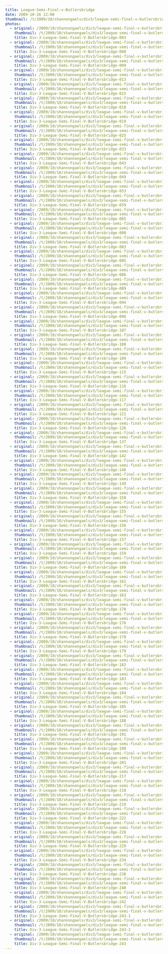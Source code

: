 ```yaml
---
title: League-Semi-Final-v-Butlersbridge
date: 2009-10-26 12:00
thumbnail: /t/2009/10/shannongaels/div3/league-semi-final-v-butlersbridge/Div-3-League-Semi-Final-V-Butlersbridge-003.jpg
photos:
  - original: /2009/10/shannongaels/div3/league-semi-final-v-butlersbridge/Div-3-League-Semi-Final-V-Butlersbridge-003.jpg
    thumbnail: /t/2009/10/shannongaels/div3/league-semi-final-v-butlersbridge/Div-3-League-Semi-Final-V-Butlersbridge-003.jpg
    title: Div-3-League-Semi-Final-V-Butlersbridge-003
  - original: /2009/10/shannongaels/div3/league-semi-final-v-butlersbridge/Div-3-League-Semi-Final-V-Butlersbridge-008.jpg
    thumbnail: /t/2009/10/shannongaels/div3/league-semi-final-v-butlersbridge/Div-3-League-Semi-Final-V-Butlersbridge-008.jpg
    title: Div-3-League-Semi-Final-V-Butlersbridge-008
  - original: /2009/10/shannongaels/div3/league-semi-final-v-butlersbridge/Div-3-League-Semi-Final-V-Butlersbridge-009.jpg
    thumbnail: /t/2009/10/shannongaels/div3/league-semi-final-v-butlersbridge/Div-3-League-Semi-Final-V-Butlersbridge-009.jpg
    title: Div-3-League-Semi-Final-V-Butlersbridge-009
  - original: /2009/10/shannongaels/div3/league-semi-final-v-butlersbridge/Div-3-League-Semi-Final-V-Butlersbridge-013.jpg
    thumbnail: /t/2009/10/shannongaels/div3/league-semi-final-v-butlersbridge/Div-3-League-Semi-Final-V-Butlersbridge-013.jpg
    title: Div-3-League-Semi-Final-V-Butlersbridge-013
  - original: /2009/10/shannongaels/div3/league-semi-final-v-butlersbridge/Div-3-League-Semi-Final-V-Butlersbridge-015.jpg
    thumbnail: /t/2009/10/shannongaels/div3/league-semi-final-v-butlersbridge/Div-3-League-Semi-Final-V-Butlersbridge-015.jpg
    title: Div-3-League-Semi-Final-V-Butlersbridge-015
  - original: /2009/10/shannongaels/div3/league-semi-final-v-butlersbridge/Div-3-League-Semi-Final-V-Butlersbridge-018.jpg
    thumbnail: /t/2009/10/shannongaels/div3/league-semi-final-v-butlersbridge/Div-3-League-Semi-Final-V-Butlersbridge-018.jpg
    title: Div-3-League-Semi-Final-V-Butlersbridge-018
  - original: /2009/10/shannongaels/div3/league-semi-final-v-butlersbridge/Div-3-League-Semi-Final-V-Butlersbridge-019.jpg
    thumbnail: /t/2009/10/shannongaels/div3/league-semi-final-v-butlersbridge/Div-3-League-Semi-Final-V-Butlersbridge-019.jpg
    title: Div-3-League-Semi-Final-V-Butlersbridge-019
  - original: /2009/10/shannongaels/div3/league-semi-final-v-butlersbridge/Div-3-League-Semi-Final-V-Butlersbridge-025.jpg
    thumbnail: /t/2009/10/shannongaels/div3/league-semi-final-v-butlersbridge/Div-3-League-Semi-Final-V-Butlersbridge-025.jpg
    title: Div-3-League-Semi-Final-V-Butlersbridge-025
  - original: /2009/10/shannongaels/div3/league-semi-final-v-butlersbridge/Div-3-League-Semi-Final-V-Butlersbridge-033.jpg
    thumbnail: /t/2009/10/shannongaels/div3/league-semi-final-v-butlersbridge/Div-3-League-Semi-Final-V-Butlersbridge-033.jpg
    title: Div-3-League-Semi-Final-V-Butlersbridge-033
  - original: /2009/10/shannongaels/div3/league-semi-final-v-butlersbridge/Div-3-League-Semi-Final-V-Butlersbridge-043.jpg
    thumbnail: /t/2009/10/shannongaels/div3/league-semi-final-v-butlersbridge/Div-3-League-Semi-Final-V-Butlersbridge-043.jpg
    title: Div-3-League-Semi-Final-V-Butlersbridge-043
  - original: /2009/10/shannongaels/div3/league-semi-final-v-butlersbridge/Div-3-League-Semi-Final-V-Butlersbridge-049.jpg
    thumbnail: /t/2009/10/shannongaels/div3/league-semi-final-v-butlersbridge/Div-3-League-Semi-Final-V-Butlersbridge-049.jpg
    title: Div-3-League-Semi-Final-V-Butlersbridge-049
  - original: /2009/10/shannongaels/div3/league-semi-final-v-butlersbridge/Div-3-League-Semi-Final-V-Butlersbridge-053.jpg
    thumbnail: /t/2009/10/shannongaels/div3/league-semi-final-v-butlersbridge/Div-3-League-Semi-Final-V-Butlersbridge-053.jpg
    title: Div-3-League-Semi-Final-V-Butlersbridge-053
  - original: /2009/10/shannongaels/div3/league-semi-final-v-butlersbridge/Div-3-League-Semi-Final-V-Butlersbridge-059.jpg
    thumbnail: /t/2009/10/shannongaels/div3/league-semi-final-v-butlersbridge/Div-3-League-Semi-Final-V-Butlersbridge-059.jpg
    title: Div-3-League-Semi-Final-V-Butlersbridge-059
  - original: /2009/10/shannongaels/div3/league-semi-final-v-butlersbridge/Div-3-League-Semi-Final-V-Butlersbridge-065.jpg
    thumbnail: /t/2009/10/shannongaels/div3/league-semi-final-v-butlersbridge/Div-3-League-Semi-Final-V-Butlersbridge-065.jpg
    title: Div-3-League-Semi-Final-V-Butlersbridge-065
  - original: /2009/10/shannongaels/div3/league-semi-final-v-butlersbridge/Div-3-League-Semi-Final-V-Butlersbridge-080.jpg
    thumbnail: /t/2009/10/shannongaels/div3/league-semi-final-v-butlersbridge/Div-3-League-Semi-Final-V-Butlersbridge-080.jpg
    title: Div-3-League-Semi-Final-V-Butlersbridge-080
  - original: /2009/10/shannongaels/div3/league-semi-final-v-butlersbridge/Div-3-League-Semi-Final-V-Butlersbridge-083.jpg
    thumbnail: /t/2009/10/shannongaels/div3/league-semi-final-v-butlersbridge/Div-3-League-Semi-Final-V-Butlersbridge-083.jpg
    title: Div-3-League-Semi-Final-V-Butlersbridge-083
  - original: /2009/10/shannongaels/div3/league-semi-final-v-butlersbridge/Div-3-League-Semi-Final-V-Butlersbridge-085.jpg
    thumbnail: /t/2009/10/shannongaels/div3/league-semi-final-v-butlersbridge/Div-3-League-Semi-Final-V-Butlersbridge-085.jpg
    title: Div-3-League-Semi-Final-V-Butlersbridge-085
  - original: /2009/10/shannongaels/div3/league-semi-final-v-butlersbridge/Div-3-League-Semi-Final-V-Butlersbridge-086.jpg
    thumbnail: /t/2009/10/shannongaels/div3/league-semi-final-v-butlersbridge/Div-3-League-Semi-Final-V-Butlersbridge-086.jpg
    title: Div-3-League-Semi-Final-V-Butlersbridge-086
  - original: /2009/10/shannongaels/div3/league-semi-final-v-butlersbridge/Div-3-League-Semi-Final-V-Butlersbridge-089.jpg
    thumbnail: /t/2009/10/shannongaels/div3/league-semi-final-v-butlersbridge/Div-3-League-Semi-Final-V-Butlersbridge-089.jpg
    title: Div-3-League-Semi-Final-V-Butlersbridge-089
  - original: /2009/10/shannongaels/div3/league-semi-final-v-butlersbridge/Div-3-League-Semi-Final-V-Butlersbridge-094.jpg
    thumbnail: /t/2009/10/shannongaels/div3/league-semi-final-v-butlersbridge/Div-3-League-Semi-Final-V-Butlersbridge-094.jpg
    title: Div-3-League-Semi-Final-V-Butlersbridge-094
  - original: /2009/10/shannongaels/div3/league-semi-final-v-butlersbridge/Div-3-League-Semi-Final-V-Butlersbridge-096.jpg
    thumbnail: /t/2009/10/shannongaels/div3/league-semi-final-v-butlersbridge/Div-3-League-Semi-Final-V-Butlersbridge-096.jpg
    title: Div-3-League-Semi-Final-V-Butlersbridge-096
  - original: /2009/10/shannongaels/div3/league-semi-final-v-butlersbridge/Div-3-League-Semi-Final-V-Butlersbridge-107.jpg
    thumbnail: /t/2009/10/shannongaels/div3/league-semi-final-v-butlersbridge/Div-3-League-Semi-Final-V-Butlersbridge-107.jpg
    title: Div-3-League-Semi-Final-V-Butlersbridge-107
  - original: /2009/10/shannongaels/div3/league-semi-final-v-butlersbridge/Div-3-League-Semi-Final-V-Butlersbridge-108.jpg
    thumbnail: /t/2009/10/shannongaels/div3/league-semi-final-v-butlersbridge/Div-3-League-Semi-Final-V-Butlersbridge-108.jpg
    title: Div-3-League-Semi-Final-V-Butlersbridge-108
  - original: /2009/10/shannongaels/div3/league-semi-final-v-butlersbridge/Div-3-League-Semi-Final-V-Butlersbridge-109.jpg
    thumbnail: /t/2009/10/shannongaels/div3/league-semi-final-v-butlersbridge/Div-3-League-Semi-Final-V-Butlersbridge-109.jpg
    title: Div-3-League-Semi-Final-V-Butlersbridge-109
  - original: /2009/10/shannongaels/div3/league-semi-final-v-butlersbridge/Div-3-League-Semi-Final-V-Butlersbridge-115.jpg
    thumbnail: /t/2009/10/shannongaels/div3/league-semi-final-v-butlersbridge/Div-3-League-Semi-Final-V-Butlersbridge-115.jpg
    title: Div-3-League-Semi-Final-V-Butlersbridge-115
  - original: /2009/10/shannongaels/div3/league-semi-final-v-butlersbridge/Div-3-League-Semi-Final-V-Butlersbridge-116.jpg
    thumbnail: /t/2009/10/shannongaels/div3/league-semi-final-v-butlersbridge/Div-3-League-Semi-Final-V-Butlersbridge-116.jpg
    title: Div-3-League-Semi-Final-V-Butlersbridge-116
  - original: /2009/10/shannongaels/div3/league-semi-final-v-butlersbridge/Div-3-League-Semi-Final-V-Butlersbridge-117.jpg
    thumbnail: /t/2009/10/shannongaels/div3/league-semi-final-v-butlersbridge/Div-3-League-Semi-Final-V-Butlersbridge-117.jpg
    title: Div-3-League-Semi-Final-V-Butlersbridge-117
  - original: /2009/10/shannongaels/div3/league-semi-final-v-butlersbridge/Div-3-League-Semi-Final-V-Butlersbridge-121.jpg
    thumbnail: /t/2009/10/shannongaels/div3/league-semi-final-v-butlersbridge/Div-3-League-Semi-Final-V-Butlersbridge-121.jpg
    title: Div-3-League-Semi-Final-V-Butlersbridge-121
  - original: /2009/10/shannongaels/div3/league-semi-final-v-butlersbridge/Div-3-League-Semi-Final-V-Butlersbridge-126.jpg
    thumbnail: /t/2009/10/shannongaels/div3/league-semi-final-v-butlersbridge/Div-3-League-Semi-Final-V-Butlersbridge-126.jpg
    title: Div-3-League-Semi-Final-V-Butlersbridge-126
  - original: /2009/10/shannongaels/div3/league-semi-final-v-butlersbridge/Div-3-League-Semi-Final-V-Butlersbridge-137.jpg
    thumbnail: /t/2009/10/shannongaels/div3/league-semi-final-v-butlersbridge/Div-3-League-Semi-Final-V-Butlersbridge-137.jpg
    title: Div-3-League-Semi-Final-V-Butlersbridge-137
  - original: /2009/10/shannongaels/div3/league-semi-final-v-butlersbridge/Div-3-League-Semi-Final-V-Butlersbridge-142.jpg
    thumbnail: /t/2009/10/shannongaels/div3/league-semi-final-v-butlersbridge/Div-3-League-Semi-Final-V-Butlersbridge-142.jpg
    title: Div-3-League-Semi-Final-V-Butlersbridge-142
  - original: /2009/10/shannongaels/div3/league-semi-final-v-butlersbridge/Div-3-League-Semi-Final-V-Butlersbridge-146.jpg
    thumbnail: /t/2009/10/shannongaels/div3/league-semi-final-v-butlersbridge/Div-3-League-Semi-Final-V-Butlersbridge-146.jpg
    title: Div-3-League-Semi-Final-V-Butlersbridge-146
  - original: /2009/10/shannongaels/div3/league-semi-final-v-butlersbridge/Div-3-League-Semi-Final-V-Butlersbridge-149.jpg
    thumbnail: /t/2009/10/shannongaels/div3/league-semi-final-v-butlersbridge/Div-3-League-Semi-Final-V-Butlersbridge-149.jpg
    title: Div-3-League-Semi-Final-V-Butlersbridge-149
  - original: /2009/10/shannongaels/div3/league-semi-final-v-butlersbridge/Div-3-League-Semi-Final-V-Butlersbridge-150.jpg
    thumbnail: /t/2009/10/shannongaels/div3/league-semi-final-v-butlersbridge/Div-3-League-Semi-Final-V-Butlersbridge-150.jpg
    title: Div-3-League-Semi-Final-V-Butlersbridge-150
  - original: /2009/10/shannongaels/div3/league-semi-final-v-butlersbridge/Div-3-League-Semi-Final-V-Butlersbridge-155.jpg
    thumbnail: /t/2009/10/shannongaels/div3/league-semi-final-v-butlersbridge/Div-3-League-Semi-Final-V-Butlersbridge-155.jpg
    title: Div-3-League-Semi-Final-V-Butlersbridge-155
  - original: /2009/10/shannongaels/div3/league-semi-final-v-butlersbridge/Div-3-League-Semi-Final-V-Butlersbridge-156.jpg
    thumbnail: /t/2009/10/shannongaels/div3/league-semi-final-v-butlersbridge/Div-3-League-Semi-Final-V-Butlersbridge-156.jpg
    title: Div-3-League-Semi-Final-V-Butlersbridge-156
  - original: /2009/10/shannongaels/div3/league-semi-final-v-butlersbridge/Div-3-League-Semi-Final-V-Butlersbridge-157.jpg
    thumbnail: /t/2009/10/shannongaels/div3/league-semi-final-v-butlersbridge/Div-3-League-Semi-Final-V-Butlersbridge-157.jpg
    title: Div-3-League-Semi-Final-V-Butlersbridge-157
  - original: /2009/10/shannongaels/div3/league-semi-final-v-butlersbridge/Div-3-League-Semi-Final-V-Butlersbridge-159.jpg
    thumbnail: /t/2009/10/shannongaels/div3/league-semi-final-v-butlersbridge/Div-3-League-Semi-Final-V-Butlersbridge-159.jpg
    title: Div-3-League-Semi-Final-V-Butlersbridge-159
  - original: /2009/10/shannongaels/div3/league-semi-final-v-butlersbridge/Div-3-League-Semi-Final-V-Butlersbridge-160.jpg
    thumbnail: /t/2009/10/shannongaels/div3/league-semi-final-v-butlersbridge/Div-3-League-Semi-Final-V-Butlersbridge-160.jpg
    title: Div-3-League-Semi-Final-V-Butlersbridge-160
  - original: /2009/10/shannongaels/div3/league-semi-final-v-butlersbridge/Div-3-League-Semi-Final-V-Butlersbridge-161.jpg
    thumbnail: /t/2009/10/shannongaels/div3/league-semi-final-v-butlersbridge/Div-3-League-Semi-Final-V-Butlersbridge-161.jpg
    title: Div-3-League-Semi-Final-V-Butlersbridge-161
  - original: /2009/10/shannongaels/div3/league-semi-final-v-butlersbridge/Div-3-League-Semi-Final-V-Butlersbridge-163.jpg
    thumbnail: /t/2009/10/shannongaels/div3/league-semi-final-v-butlersbridge/Div-3-League-Semi-Final-V-Butlersbridge-163.jpg
    title: Div-3-League-Semi-Final-V-Butlersbridge-163
  - original: /2009/10/shannongaels/div3/league-semi-final-v-butlersbridge/Div-3-League-Semi-Final-V-Butlersbridge-170.jpg
    thumbnail: /t/2009/10/shannongaels/div3/league-semi-final-v-butlersbridge/Div-3-League-Semi-Final-V-Butlersbridge-170.jpg
    title: Div-3-League-Semi-Final-V-Butlersbridge-170
  - original: /2009/10/shannongaels/div3/league-semi-final-v-butlersbridge/Div-3-League-Semi-Final-V-Butlersbridge-176.jpg
    thumbnail: /t/2009/10/shannongaels/div3/league-semi-final-v-butlersbridge/Div-3-League-Semi-Final-V-Butlersbridge-176.jpg
    title: Div-3-League-Semi-Final-V-Butlersbridge-176
  - original: /2009/10/shannongaels/div3/league-semi-final-v-butlersbridge/Div-3-League-Semi-Final-V-Butlersbridge-178.jpg
    thumbnail: /t/2009/10/shannongaels/div3/league-semi-final-v-butlersbridge/Div-3-League-Semi-Final-V-Butlersbridge-178.jpg
    title: Div-3-League-Semi-Final-V-Butlersbridge-178
  - original: /2009/10/shannongaels/div3/league-semi-final-v-butlersbridge/Div-3-League-Semi-Final-V-Butlersbridge-179.jpg
    thumbnail: /t/2009/10/shannongaels/div3/league-semi-final-v-butlersbridge/Div-3-League-Semi-Final-V-Butlersbridge-179.jpg
    title: Div-3-League-Semi-Final-V-Butlersbridge-179
  - original: /2009/10/shannongaels/div3/league-semi-final-v-butlersbridge/Div-3-League-Semi-Final-V-Butlersbridge-182.jpg
    thumbnail: /t/2009/10/shannongaels/div3/league-semi-final-v-butlersbridge/Div-3-League-Semi-Final-V-Butlersbridge-182.jpg
    title: Div-3-League-Semi-Final-V-Butlersbridge-182
  - original: /2009/10/shannongaels/div3/league-semi-final-v-butlersbridge/Div-3-League-Semi-Final-V-Butlersbridge-183.jpg
    thumbnail: /t/2009/10/shannongaels/div3/league-semi-final-v-butlersbridge/Div-3-League-Semi-Final-V-Butlersbridge-183.jpg
    title: Div-3-League-Semi-Final-V-Butlersbridge-183
  - original: /2009/10/shannongaels/div3/league-semi-final-v-butlersbridge/Div-3-League-Semi-Final-V-Butlersbridge-184.jpg
    thumbnail: /t/2009/10/shannongaels/div3/league-semi-final-v-butlersbridge/Div-3-League-Semi-Final-V-Butlersbridge-184.jpg
    title: Div-3-League-Semi-Final-V-Butlersbridge-184
  - original: /2009/10/shannongaels/div3/league-semi-final-v-butlersbridge/Div-3-League-Semi-Final-V-Butlersbridge-185.jpg
    thumbnail: /t/2009/10/shannongaels/div3/league-semi-final-v-butlersbridge/Div-3-League-Semi-Final-V-Butlersbridge-185.jpg
    title: Div-3-League-Semi-Final-V-Butlersbridge-185
  - original: /2009/10/shannongaels/div3/league-semi-final-v-butlersbridge/Div-3-League-Semi-Final-V-Butlersbridge-188.jpg
    thumbnail: /t/2009/10/shannongaels/div3/league-semi-final-v-butlersbridge/Div-3-League-Semi-Final-V-Butlersbridge-188.jpg
    title: Div-3-League-Semi-Final-V-Butlersbridge-188
  - original: /2009/10/shannongaels/div3/league-semi-final-v-butlersbridge/Div-3-League-Semi-Final-V-Butlersbridge-191.jpg
    thumbnail: /t/2009/10/shannongaels/div3/league-semi-final-v-butlersbridge/Div-3-League-Semi-Final-V-Butlersbridge-191.jpg
    title: Div-3-League-Semi-Final-V-Butlersbridge-191
  - original: /2009/10/shannongaels/div3/league-semi-final-v-butlersbridge/Div-3-League-Semi-Final-V-Butlersbridge-199.jpg
    thumbnail: /t/2009/10/shannongaels/div3/league-semi-final-v-butlersbridge/Div-3-League-Semi-Final-V-Butlersbridge-199.jpg
    title: Div-3-League-Semi-Final-V-Butlersbridge-199
  - original: /2009/10/shannongaels/div3/league-semi-final-v-butlersbridge/Div-3-League-Semi-Final-V-Butlersbridge-201.jpg
    thumbnail: /t/2009/10/shannongaels/div3/league-semi-final-v-butlersbridge/Div-3-League-Semi-Final-V-Butlersbridge-201.jpg
    title: Div-3-League-Semi-Final-V-Butlersbridge-201
  - original: /2009/10/shannongaels/div3/league-semi-final-v-butlersbridge/Div-3-League-Semi-Final-V-Butlersbridge-217.jpg
    thumbnail: /t/2009/10/shannongaels/div3/league-semi-final-v-butlersbridge/Div-3-League-Semi-Final-V-Butlersbridge-217.jpg
    title: Div-3-League-Semi-Final-V-Butlersbridge-217
  - original: /2009/10/shannongaels/div3/league-semi-final-v-butlersbridge/Div-3-League-Semi-Final-V-Butlersbridge-218.jpg
    thumbnail: /t/2009/10/shannongaels/div3/league-semi-final-v-butlersbridge/Div-3-League-Semi-Final-V-Butlersbridge-218.jpg
    title: Div-3-League-Semi-Final-V-Butlersbridge-218
  - original: /2009/10/shannongaels/div3/league-semi-final-v-butlersbridge/Div-3-League-Semi-Final-V-Butlersbridge-219.jpg
    thumbnail: /t/2009/10/shannongaels/div3/league-semi-final-v-butlersbridge/Div-3-League-Semi-Final-V-Butlersbridge-219.jpg
    title: Div-3-League-Semi-Final-V-Butlersbridge-219
  - original: /2009/10/shannongaels/div3/league-semi-final-v-butlersbridge/Div-3-League-Semi-Final-V-Butlersbridge-222.jpg
    thumbnail: /t/2009/10/shannongaels/div3/league-semi-final-v-butlersbridge/Div-3-League-Semi-Final-V-Butlersbridge-222.jpg
    title: Div-3-League-Semi-Final-V-Butlersbridge-222
  - original: /2009/10/shannongaels/div3/league-semi-final-v-butlersbridge/Div-3-League-Semi-Final-V-Butlersbridge-228.jpg
    thumbnail: /t/2009/10/shannongaels/div3/league-semi-final-v-butlersbridge/Div-3-League-Semi-Final-V-Butlersbridge-228.jpg
    title: Div-3-League-Semi-Final-V-Butlersbridge-228
  - original: /2009/10/shannongaels/div3/league-semi-final-v-butlersbridge/Div-3-League-Semi-Final-V-Butlersbridge-229.jpg
    thumbnail: /t/2009/10/shannongaels/div3/league-semi-final-v-butlersbridge/Div-3-League-Semi-Final-V-Butlersbridge-229.jpg
    title: Div-3-League-Semi-Final-V-Butlersbridge-229
  - original: /2009/10/shannongaels/div3/league-semi-final-v-butlersbridge/Div-3-League-Semi-Final-V-Butlersbridge-234.jpg
    thumbnail: /t/2009/10/shannongaels/div3/league-semi-final-v-butlersbridge/Div-3-League-Semi-Final-V-Butlersbridge-234.jpg
    title: Div-3-League-Semi-Final-V-Butlersbridge-234
  - original: /2009/10/shannongaels/div3/league-semi-final-v-butlersbridge/Div-3-League-Semi-Final-V-Butlersbridge-238.jpg
    thumbnail: /t/2009/10/shannongaels/div3/league-semi-final-v-butlersbridge/Div-3-League-Semi-Final-V-Butlersbridge-238.jpg
    title: Div-3-League-Semi-Final-V-Butlersbridge-238
  - original: /2009/10/shannongaels/div3/league-semi-final-v-butlersbridge/Div-3-League-Semi-Final-V-Butlersbridge-240.jpg
    thumbnail: /t/2009/10/shannongaels/div3/league-semi-final-v-butlersbridge/Div-3-League-Semi-Final-V-Butlersbridge-240.jpg
    title: Div-3-League-Semi-Final-V-Butlersbridge-240
  - original: /2009/10/shannongaels/div3/league-semi-final-v-butlersbridge/Div-3-League-Semi-Final-V-Butlersbridge-242.jpg
    thumbnail: /t/2009/10/shannongaels/div3/league-semi-final-v-butlersbridge/Div-3-League-Semi-Final-V-Butlersbridge-242.jpg
    title: Div-3-League-Semi-Final-V-Butlersbridge-242
  - original: /2009/10/shannongaels/div3/league-semi-final-v-butlersbridge/Div-3-League-Semi-Final-V-Butlersbridge-243-1.jpg
    thumbnail: /t/2009/10/shannongaels/div3/league-semi-final-v-butlersbridge/Div-3-League-Semi-Final-V-Butlersbridge-243-1.jpg
    title: Div-3-League-Semi-Final-V-Butlersbridge-243-1
  - original: /2009/10/shannongaels/div3/league-semi-final-v-butlersbridge/Div-3-League-Semi-Final-V-Butlersbridge-243-2.jpg
    thumbnail: /t/2009/10/shannongaels/div3/league-semi-final-v-butlersbridge/Div-3-League-Semi-Final-V-Butlersbridge-243-2.jpg
    title: Div-3-League-Semi-Final-V-Butlersbridge-243-2
  - original: /2009/10/shannongaels/div3/league-semi-final-v-butlersbridge/Div-3-League-Semi-Final-V-Butlersbridge-243.jpg
    thumbnail: /t/2009/10/shannongaels/div3/league-semi-final-v-butlersbridge/Div-3-League-Semi-Final-V-Butlersbridge-243.jpg
    title: Div-3-League-Semi-Final-V-Butlersbridge-243
---
```

